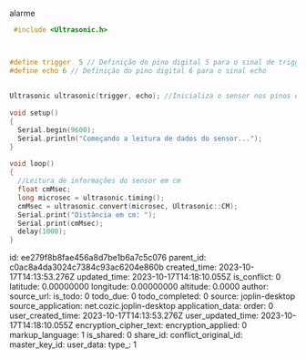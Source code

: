 alarme

````c++
 #include <Ultrasonic.h>



#define trigger  5 // Definição do pino digital 5 para o sinal de trigger
#define echo 6 // Definição do pino digital 6 para o sinal echo
 
 
Ultrasonic ultrasonic(trigger, echo); //Inicializa o sensor nos pinos definidos
 
void setup()
{
  Serial.begin(9600);
  Serial.println("Começando a leitura de dados do sensor...");
}
 
void loop()
{
  //Leitura de informações do sensor em cm
  float cmMsec;
  long microsec = ultrasonic.timing();
  cmMsec = ultrasonic.convert(microsec, Ultrasonic::CM);
  Serial.print("Distância em cm: ");
  Serial.print(cmMsec);
  delay(1000);
}
 ````

id: ee279f8b8fae456a8d7be1b6a7c5c076
parent_id: c0ac8a4da3024c7384c93ac6204e860b
created_time: 2023-10-17T14:13:53.276Z
updated_time: 2023-10-17T14:18:10.055Z
is_conflict: 0
latitude: 0.00000000
longitude: 0.00000000
altitude: 0.0000
author: 
source_url: 
is_todo: 0
todo_due: 0
todo_completed: 0
source: joplin-desktop
source_application: net.cozic.joplin-desktop
application_data: 
order: 0
user_created_time: 2023-10-17T14:13:53.276Z
user_updated_time: 2023-10-17T14:18:10.055Z
encryption_cipher_text: 
encryption_applied: 0
markup_language: 1
is_shared: 0
share_id: 
conflict_original_id: 
master_key_id: 
user_data: 
type_: 1